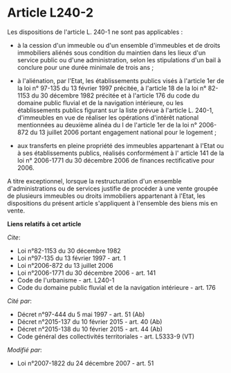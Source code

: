 # Article L240-2

Les dispositions de l'article L. 240-1 ne sont pas applicables :

- à la cession d'un immeuble ou d'un ensemble d'immeubles et de droits immobiliers aliénés sous condition du maintien dans
les lieux d'un service public ou d'une administration, selon les stipulations d'un bail à conclure pour une durée minimale de
trois ans ;

- à l'aliénation, par l'Etat, les établissements publics visés à l'article 1er de la loi n° 97-135 du 13 février 1997
précitée, à l'article 18 de la loi n° 82-1153 du 30 décembre 1982 précitée et à l'article 176 du code du domaine public
fluvial et de la navigation intérieure, ou les établissements publics figurant sur la liste prévue à l'article L. 240-1,
d'immeubles en vue de réaliser les opérations d'intérêt national mentionnées au deuxième alinéa du I de l'article 1er de la
loi n° 2006-872 du 13 juillet 2006 portant engagement national pour le logement ;

- aux transferts en pleine propriété des immeubles appartenant à l'Etat ou à ses établissements publics, réalisés
conformément à l' article 141 de la loi n° 2006-1771 du 30 décembre 2006 de finances rectificative pour 2006.

A titre exceptionnel, lorsque la restructuration d'un ensemble d'administrations ou de services justifie de procéder à une
vente groupée de plusieurs immeubles ou droits immobiliers appartenant à l'Etat, les dispositions du présent article
s'appliquent à l'ensemble des biens mis en vente.

**Liens relatifs à cet article**

_Cite_:

  - Loi n°82-1153 du 30 décembre 1982
  - Loi n°97-135 du 13 février 1997 - art. 1
  - Loi n°2006-872 du 13 juillet 2006
  - Loi n°2006-1771 du 30 décembre 2006 - art. 141
  - Code de l'urbanisme - art. L240-1
  - Code du domaine public fluvial et de la navigation intérieure - art. 176

_Cité par_:

  - Décret n°97-444 du 5 mai 1997 - art. 51 (Ab)
  - Décret n°2015-137 du 10 février 2015 - art. 40 (Ab)
  - Décret n°2015-138 du 10 février 2015 - art. 44 (Ab)
  - Code général des collectivités territoriales - art. L5333-9 (VT)

_Modifié par_:

  - Loi n°2007-1822 du 24 décembre 2007 - art. 51
